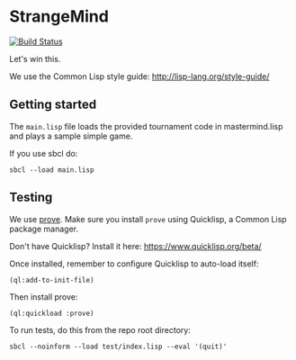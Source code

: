# StrangeMind

[![Build Status](https://travis-ci.com/capablemonkey/mastermind.svg?token=565F651SdURFqsqwp3Jy&branch=master)](https://travis-ci.com/capablemonkey/mastermind)

Let's win this.

We use the Common Lisp style guide: http://lisp-lang.org/style-guide/

## Getting started

The `main.lisp` file loads the provided tournament code in mastermind.lisp and plays a sample simple game.

If you use sbcl do:

```
sbcl --load main.lisp
```

## Testing

We use [prove](https://github.com/fukamachi/prove).  Make sure you install `prove` using Quicklisp, a Common Lisp package manager.

Don't have Quicklisp?  Install it here: https://www.quicklisp.org/beta/

Once installed, remember to configure Quicklisp to auto-load itself:

```
(ql:add-to-init-file)
```

Then install prove:

```
(ql:quickload :prove)
```

To run tests, do this from the repo root directory:

```
sbcl --noinform --load test/index.lisp --eval '(quit)'
```